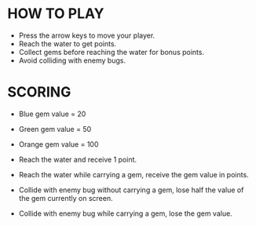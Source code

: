 HOW TO PLAY
===============
* Press the arrow keys to move your player.
* Reach the water to get points.
* Collect gems before reaching the water for bonus points.
* Avoid colliding with enemy bugs.

SCORING
===============
* Blue gem value = 20
* Green gem value = 50
* Orange gem value = 100

* Reach the water and receive 1 point.
* Reach the water while carrying a gem, receive the gem value in points.
* Collide with enemy bug without carrying a gem, lose half the value of the gem currently on screen.
* Collide with enemy bug while carrying a gem, lose the gem value.